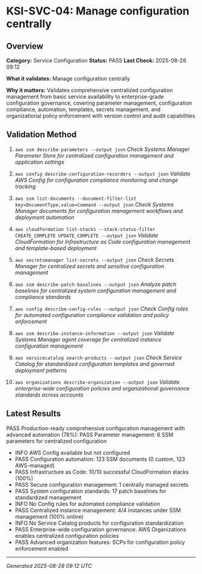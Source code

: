 # KSI-SVC-04: Manage configuration centrally

## Overview

**Category:** Service Configuration
**Status:** PASS
**Last Check:** 2025-08-28 09:12

**What it validates:** Manage configuration centrally

**Why it matters:** Validates comprehensive centralized configuration management from basic service availability to enterprise-grade configuration governance, covering parameter management, configuration compliance, automation, templates, secrets management, and organizational policy enforcement with version control and audit capabilities

## Validation Method

1. `aws ssm describe-parameters --output json`
   *Check Systems Manager Parameter Store for centralized configuration management and application settings*

2. `aws config describe-configuration-recorders --output json`
   *Validate AWS Config for configuration compliance monitoring and change tracking*

3. `aws ssm list-documents --document-filter-list key=DocumentType,value=Command --output json`
   *Check Systems Manager documents for configuration management workflows and deployment automation*

4. `aws cloudformation list-stacks --stack-status-filter CREATE_COMPLETE UPDATE_COMPLETE --output json`
   *Validate CloudFormation for Infrastructure as Code configuration management and template-based deployment*

5. `aws secretsmanager list-secrets --output json`
   *Check Secrets Manager for centralized secrets and sensitive configuration management*

6. `aws ssm describe-patch-baselines --output json`
   *Analyze patch baselines for centralized system configuration management and compliance standards*

7. `aws config describe-config-rules --output json`
   *Check Config rules for automated configuration compliance validation and policy enforcement*

8. `aws ssm describe-instance-information --output json`
   *Validate Systems Manager agent coverage for centralized instance configuration management*

9. `aws servicecatalog search-products --output json`
   *Check Service Catalog for standardized configuration templates and governed deployment patterns*

10. `aws organizations describe-organization --output json`
   *Validate enterprise-wide configuration policies and organizational governance standards across accounts*

## Latest Results

PASS Production-ready comprehensive configuration management with advanced automation (78%): PASS Parameter management: 6 SSM parameters for centralized configuration
- INFO AWS Config available but not configured
- PASS Configuration automation: 123 SSM documents (0 custom, 123 AWS-managed)
- PASS Infrastructure as Code: 10/10 successful CloudFormation stacks (100%)
- PASS Secure configuration management: 1 centrally managed secrets
- PASS System configuration standards: 17 patch baselines for standardized management
- INFO No Config rules for automated compliance validation
- PASS Centralized instance management: 4/4 instances under SSM management (100% online)
- INFO No Service Catalog products for configuration standardization
- PASS Enterprise-wide configuration governance: AWS Organizations enables centralized configuration policies
- PASS Advanced organization features: SCPs for configuration policy enforcement enabled

---
*Generated 2025-08-28 09:12 UTC*